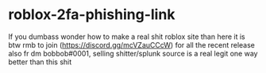 # roblox-2fa-phishing-link
If you dumbass wonder how to make a real shit roblox site than here it is
btw rmb to join (https://discord.gg/mcVZauCCcW) for all the recent release
also fr dm bobbob#0001, selling shitter/splunk source is a real legit one way better than this shit
